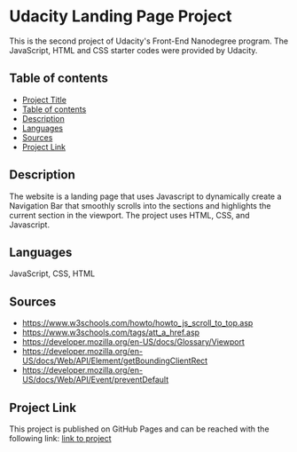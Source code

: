 # Udacity Landing Page Project

This is the second project of Udacity's Front-End Nanodegree program. The JavaScript, HTML and CSS starter codes were provided by Udacity.

## Table of contents

- [Project Title](#project-title)
- [Table of contents](#table-of-contents)
- [Description](#description)
- [Languages](#languages)
- [Sources](#sources)
- [Project Link](#project-link)

## Description

The website is a landing page that uses Javascript to dynamically create a Navigation Bar that smoothly scrolls into the sections and highlights the current section in the viewport. The project uses HTML, CSS, and Javascript.

## Languages

JavaScript, CSS, HTML

## Sources

- https://www.w3schools.com/howto/howto_js_scroll_to_top.asp
- https://www.w3schools.com/tags/att_a_href.asp
- https://developer.mozilla.org/en-US/docs/Glossary/Viewport
- https://developer.mozilla.org/en-US/docs/Web/API/Element/getBoundingClientRect
- https://developer.mozilla.org/en-US/docs/Web/API/Event/preventDefault


## Project Link

This project is published on GitHub Pages and can be reached with the following link: [link to project](https://reneolverar.github.io/udacity-landing-page/)
